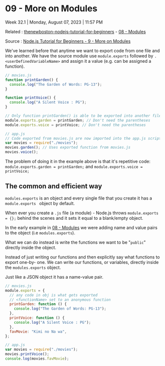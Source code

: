 # 09 - More on Modules

Week 32.1 | Monday, August 07, 2023 | 11:57 PM

Related : [thenewboston-nodejs-tutorial-for-beginners](thenewboston-nodejs-tutorial-for-beginners.md) - [08 - Modules](08%20-%20Modules.md)

Source : [Node.js Tutorial for Beginners - 9 - More on Modules](https://www.youtube.com/watch?v=aNN1IKoEIdM&list=PL6gx4Cwl9DGBMdkKFn3HasZnnAqVjzHn_&index=9)

We've learned before that anytime we want to export code from one file and into another.
We have the source module use `module.exports` followed by `.<userDefinedVariableName>`
and assign it a value (e.g. can be assigned a function).

```js
// movies.js
function printGarden() {
  console.log("The Garden of Words: PG-13");
}

function printVoice() {
  console.log("A Silent Voice : PG");
}

// Only function printGarden() is able to be exported into another file
module.exports.garden = printGarden; // Don't need the parentheses
module.exports.voice = printVoice; // Don't need the parentheses
```

```js
// app.js
// Code exported from movies.js are now imported into the app.js script
var movies = require("./movies");
movies.garden(); // Uses exported function from movies.js
movies.voice();
```

The problem of doing it in the example above is that it's repetitive code:
`module.exports.garden = printGarden;` and `module.exports.voice = printVoice;`

## The common and efficient way

`modules.exports` is an object and every single file that you create it has a `module.exports `
object by default.

When ever you create a `.js` file (a module) - Node.js throws `module.exports = {};` behind
the scenes and it sets it equal to a blank/empty object.

In the early example in [08 - Modules](08%20-%20Modules.md) we were adding name and value pairs to the object (i.e
`modules.exports`).

What we can do instead is write the functions we want to be "`public`" directly inside the
object.

Instead of just writing our functions and then explicitly say what functions to export one-by-
one. We can write our functions, or variables, directly inside the `modules.exports` object.

Just like a JSON object it has a name-value pair.

```js
// movies.js
module.exports = {
  // any code in obj is what gets exported
  // <functionName> set to an anonymous function
  printGarden: function () {
    console.log("The Garden of Words: PG-13");
  },
  printVoice: function () {
    console.log("A Silent Voice : PG");
  },
  favMovie: "Kimi no Na wa",
};
```

```js
// app.js
var movies = require("./movies");
movies.printVoice();
console.log(movies.favMovie);
```
